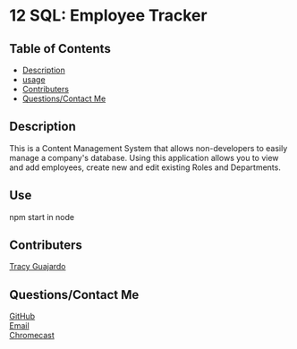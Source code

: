 # 12 SQL: Employee Tracker

## Table of Contents
  - [Description](#description)
  - [usage](#use)
  - [Contributers](#Questions)
  - [Questions/Contact Me](#Questions)


## Description
This is a Content Management System that allows non-developers to easily manage a company's database.  Using this application allows you to view and add employees, create new and edit existing Roles and Departments.

## Use
  npm start in node

## Contributers
[Tracy Guajardo](https://github.com/tracyroseguajardo)

## Questions/Contact Me 
[GitHub](https://github.com/krsparks2)   
[Email](mailto:krsparks2@yahoo.com)
<br>
[Chromecast](https://drive.google.com/file/d/1tn3F8_aO9MC-l5dMQI8KR6PZMVxnM096/view)